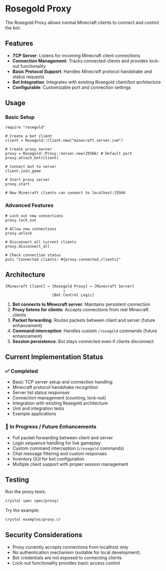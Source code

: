 # Rosegold Proxy

The Rosegold Proxy allows normal Minecraft clients to connect and control the bot.

## Features

- **TCP Server**: Listens for incoming Minecraft client connections
- **Connection Management**: Tracks connected clients and provides lock-out functionality
- **Basic Protocol Support**: Handles Minecraft protocol handshake and status requests
- **Bot Integration**: Integrates with existing Rosegold client/bot architecture
- **Configurable**: Customizable port and connection settings

## Usage

### Basic Setup

```crystal
require "rosegold"

# Create a bot client
client = Rosegold::Client.new("minecraft.server.com")

# Create proxy server  
proxy = Rosegold::Proxy::Server.new(25566) # Default port
proxy.attach_bot(client)

# Connect bot to server
client.join_game

# Start proxy server
proxy.start

# Now Minecraft clients can connect to localhost:25566
```

### Advanced Features

```crystal
# Lock out new connections
proxy.lock_out

# Allow new connections  
proxy.unlock

# Disconnect all current clients
proxy.disconnect_all

# Check connection status
puts "Connected clients: #{proxy.connected_clients}"
```

## Architecture

```
[Minecraft Client] ↔ [Rosegold Proxy] ↔ [Minecraft Server]
                          ↕
                     [Bot Control Logic]
```

1. **Bot connects to Minecraft server**: Maintains persistent connection
2. **Proxy listens for clients**: Accepts connections from real Minecraft clients  
3. **Packet forwarding**: Routes packets between client and server (future enhancement)
4. **Command interception**: Handles custom `/rosegold` commands (future enhancement)
5. **Session persistence**: Bot stays connected even if clients disconnect

## Current Implementation Status

### ✅ Completed
- Basic TCP server setup and connection handling
- Minecraft protocol handshake recognition
- Server list status responses
- Connection management (counting, lock-out)
- Integration with existing Rosegold architecture
- Unit and integration tests
- Example applications

### 🚧 In Progress / Future Enhancements
- Full packet forwarding between client and server
- Login sequence handling for live gameplay
- Custom command interception (`/rosegold` commands)
- Chat message filtering and custom responses
- Inventory GUI for bot configuration
- Multiple client support with proper session management

## Testing

Run the proxy tests:
```bash
crystal spec spec/proxy/
```

Try the example:
```bash
crystal examples/proxy.cr
```

## Security Considerations

- Proxy currently accepts connections from localhost only
- No authentication mechanism (suitable for local development)
- Bot credentials are not exposed to connecting clients
- Lock-out functionality provides basic access control